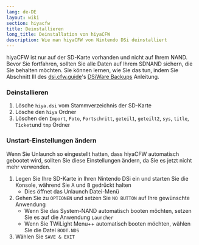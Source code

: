 ```yaml
---
lang: de-DE
layout: wiki
section: hiyacfw
title: Deinstallieren
long_title: Deinstallation von hiyaCFW
description: Wie man hiyaCFW von Nintendo DSi deinstalliert
---
```


hiyaCFW ist nur auf der SD-Karte vorhanden und nicht auf Ihrem NAND. Bevor Sie fortfahren, sollten Sie alle Daten auf Ihrem SDNAND sichern, die Sie behalten möchten. Sie können lernen, wie Sie das tun, indem Sie Abschnitt III des [dsi.cfw.guide](https://dsi.cfw.guide)'s [DSiWare Backups](https://dsi.cfw.guide/dsiware-backups.html#section-iii---extracting-the-save-file-optional) Anleitung.

### Deinstallieren
1. Lösche `hiya.dsi` vom Stammverzeichnis der SD-Karte
1. Lösche den `hiya` Ordner
1. Löschen den `Import`, `Foto`, `Fortschritt`, `geteil1`, `geteilt2`, `sys`, `title`, `Ticket`und `tmp` Ordner

### Unstart-Einstellungen ändern

Wenn Sie Unlaunch so eingestellt hatten, dass hiyaCFW automatisch gebootet wird, sollten Sie diese Einstellungen ändern, da Sie es jetzt nicht mehr verwenden.

1. Legen Sie Ihre SD-Karte in Ihren Nintendo DSi ein und starten Sie die Konsole, während Sie <kbd class="face">A</kbd> und <kbd class="face">B</kbd> gedrückt halten
    - Dies öffnet das Unlaunch Datei-Menü
1. Gehen Sie zu `OPTIONEN` und setzen Sie `NO BUTTON` auf Ihre gewünschte Anwendung
    - Wenn Sie das System-NAND automatisch booten möchten, setzen Sie es auf die Anwendung `Launcher`
    - Wenn Sie TWiLight Menu++ automatisch booten möchten, wählen Sie die Datei `BOOT.NDS`
1. Wählen Sie `SAVE & EXIT`
